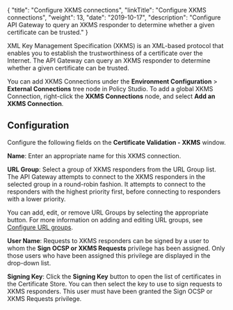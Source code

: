 {
"title": "Configure XKMS connections",
"linkTitle": "Configure XKMS connections",
"weight": 13,
"date": "2019-10-17",
"description": "Configure API Gateway to query an XKMS responder to determine whether a given certificate can be trusted."
}

XML Key Management Specification (XKMS) is an XML-based protocol that enables you to establish the trustworthiness of a certificate over the Internet. The API Gateway can query an XKMS responder to determine whether a given certificate can be trusted.

You can add XKMS Connections under the **Environment Configuration** > **External Connections**
tree node in Policy Studio. To add a global XKMS Connection, right-click the **XKMS Connections**
node, and select **Add an XKMS Connection**.

## Configuration

Configure the following fields on the **Certificate Validation - XKMS**
window.

**Name**:
Enter an appropriate name for this XKMS connection.

**URL Group**:
Select a group of XKMS responders from the URL Group list. The API Gateway attempts to connect to the XKMS responders in the selected group in a round-robin fashion. It attempts to connect to the responders with the highest priority first, before connecting to responders with a lower priority.

You can add, edit, or remove URL Groups by selecting the appropriate button. For more information on adding and editing URL groups, see [Configure URL groups](/docs/apim_policydev/apigw_poldev/external_connections/common_connection_groups/#url-groups).

**User Name**:
Requests to XKMS responders can be signed by a user to whom the **Sign OCSP or XKMS Requests**
privilege has been assigned. Only those users who have been assigned this privilege are displayed in the drop-down list.

**Signing Key**:
Click the **Signing Key**
button to open the list of certificates in the Certificate Store. You can then select the key to use to sign requests to XKMS responders. This user must have been granted the Sign OCSP or XKMS Requests privilege.
